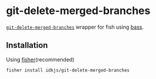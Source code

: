 # git-delete-merged-branches

[`git-delete-merged-branches`](https://github.com/peterpme/dotfiles/blob/master/bin/git-delete-merged-branches) wrapper for fish using [bass](https://github.com/edc/bass).

## Installation

Using [fisher](https://github.com/jorgebucaran/fisher)(recommended)

```
fisher install idkjs/git-delete-merged-branches
```

